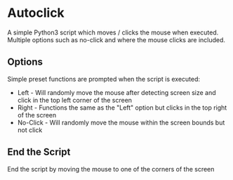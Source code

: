# Autoclick
A simple Python3 script which moves / clicks the mouse when executed. Multiple options such as no-click and where the mouse clicks are included.

## Options  
Simple preset functions are prompted when the script is executed:  
* Left - Will randomly move the mouse after detecting screen size and click in the top left corner of the screen  
* Right - Functions the same as the "Left" option but clicks in the top right of the screen  
* No-Click - Will randomly move the mouse within the screen bounds but not click  

## End the Script  
End the script by moving the mouse to one of the corners of the screen
